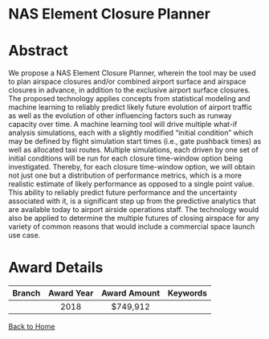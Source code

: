 
NAS Element Closure Planner
===========================

# Abstract


We propose a NAS Element Closure Planner, wherein the tool may be used to plan airspace closures and/or combined airport surface and airspace closures in advance, in addition to the exclusive airport surface closures. The proposed technology applies concepts from statistical modeling and machine learning to reliably predict likely future evolution of airport traffic as well as the evolution of other influencing factors such as runway capacity over time. A machine learning tool will drive multiple what-if analysis simulations, each with a slightly modified “initial condition” which may be defined by flight simulation start times (i.e., gate pushback times) as well as allocated taxi routes. Multiple simulations, each driven by one set of initial conditions will be run for each closure time-window option being investigated. Thereby, for each closure time-window option, we will obtain not just one but a distribution of performance metrics, which is a more realistic estimate of likely performance as opposed to a single point value. This ability to reliably predict future performance and the uncertainty associated with it, is a significant step up from the predictive analytics that are available today to airport airside operations staff. The technology would also be applied to determine the multiple futures of closing airspace for any variety of common reasons that would include a commercial space launch use case.  

# Award Details

|Branch|Award Year|Award Amount|Keywords|
| :---: | :---: | :---: | :---: |
||2018|$749,912||
  
  


[Back to Home](https://github.com/chrischow/dod_sbir_awards#373)